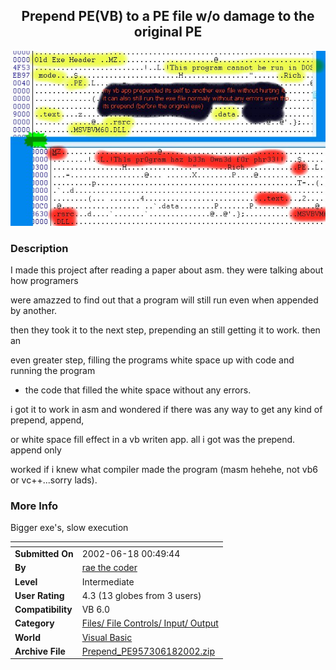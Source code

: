 ﻿<div align="center">

## Prepend PE\(VB\)  to a  PE file w/o damage to the original PE

<img src="PIC200261816309536.jpg">
</div>

### Description

I made this project after reading a paper about asm. they were talking about how programers

were amazzed to find out that a program will still run even when appended by another.

then they took it to the next step, prepending an still getting it to work. then an

even greater step, filling the programs white space up with code and running the program

+ the code that filled the white space without any errors.

i got it to work in asm and wondered if there was any way to get any kind of prepend, append,

or white space fill effect in a vb writen app. all i got was the prepend. append only

worked if i knew what compiler made the program (masm hehehe, not vb6 or vc++...sorry lads).
 
### More Info
 
Bigger exe's, slow execution


<span>             |<span>
---                |---
**Submitted On**   |2002-06-18 00:49:44
**By**             |[rae the coder](https://github.com/Planet-Source-Code/PSCIndex/blob/master/ByAuthor/rae-the-coder.md)
**Level**          |Intermediate
**User Rating**    |4.3 (13 globes from 3 users)
**Compatibility**  |VB 6\.0
**Category**       |[Files/ File Controls/ Input/ Output](https://github.com/Planet-Source-Code/PSCIndex/blob/master/ByCategory/files-file-controls-input-output__1-3.md)
**World**          |[Visual Basic](https://github.com/Planet-Source-Code/PSCIndex/blob/master/ByWorld/visual-basic.md)
**Archive File**   |[Prepend\_PE957306182002\.zip](https://github.com/Planet-Source-Code/rae-the-coder-prepend-pe-vb-to-a-pe-file-w-o-damage-to-the-original-pe__1-35981/archive/master.zip)








